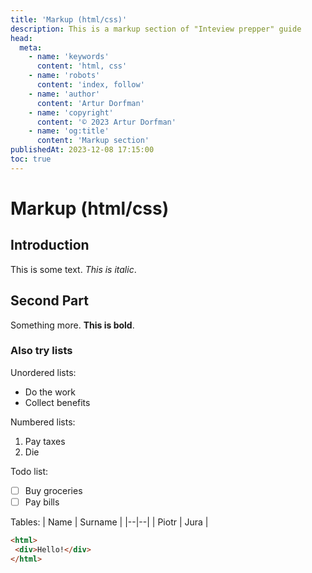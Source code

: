 ```yaml
---
title: 'Markup (html/css)'
description: This is a markup section of "Inteview prepper" guide
head:
  meta:
    - name: 'keywords'
      content: 'html, css'
    - name: 'robots'
      content: 'index, follow'
    - name: 'author'
      content: 'Artur Dorfman'
    - name: 'copyright'
      content: '© 2023 Artur Dorfman'
    - name: 'og:title'
      content: 'Markup section'
publishedAt: 2023-12-08 17:15:00
toc: true
---
```


# Markup (html/css)

## Introduction

This is some text. *This is italic*.

## Second Part

Something more. **This is bold**.

### Also try lists

Unordered lists:

- Do the work
- Collect benefits

Numbered lists:

 1. Pay taxes
 2. Die

Todo list:

- [ ] Buy groceries
- [ ] Pay bills

Tables:
| Name | Surname |
|--|--|
| Piotr | Jura |

```html
<html>
 <div>Hello!</div>
</html>
```
